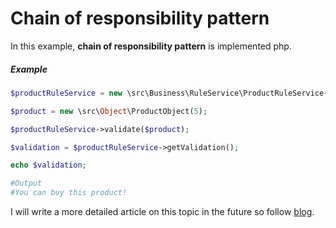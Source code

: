 # Chain of responsibility pattern

In this example, **chain of responsibility pattern** is implemented php.

##### Example
```php
$productRuleService = new \src\Business\RuleService\ProductRuleService();

$product = new \src\Object\ProductObject(5);

$productRuleService->validate($product);

$validation = $productRuleService->getValidation();

echo $validation; 

#Output 
#You can buy this product!
```
I will write a more detailed article on this topic in the future so follow [blog](http://hasimyerli.com/blog).
